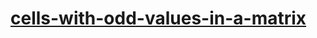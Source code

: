 # [cells-with-odd-values-in-a-matrix](https://leetcode-cn.com/problems/cells-with-odd-values-in-a-matrix)

